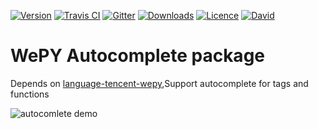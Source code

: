 [![Version](https://img.shields.io/apm/v/autocomplete-wepy.svg?style=flat-square)](https://atom.io/packages/autocomplete-wepy)
[![Travis CI](https://img.shields.io/travis/summerandwinter/autocomplete-wepy.svg?style=flat-square)](https://travis-ci.org/summerandwinter/autocomplete-wepy)
[![Gitter](https://img.shields.io/badge/chat-Gitter-ff69b4.svg?style=flat-square)](https://gitter.im/autocomplete-wepy)
[![Downloads](https://img.shields.io/apm/dm/autocomplete-wepy.svg?style=flat-square)](https://atom.io/packages/autocomplete-wepy)
[![Licence](https://img.shields.io/badge/license-MIT-007ec6.svg?longCache=true&style=flat-square)](https://atom.io/packages/autocomplete-wepy)
[![David](https://img.shields.io/david/summerandwinter/autocomplete-wepy.svg?style=flat-square)](https://david-dm.org/summerandwinter/autocomplete-wepy)
# WePY Autocomplete package

 Depends on [language-tencent-wepy](https://atom.io/packages/language-tencent-wepy),Support autocomplete for tags and functions

![autocomlete demo](https://raw.githubusercontent.com/summerandwinter/autocomplete-wepy/master/screenshoot.gif)
